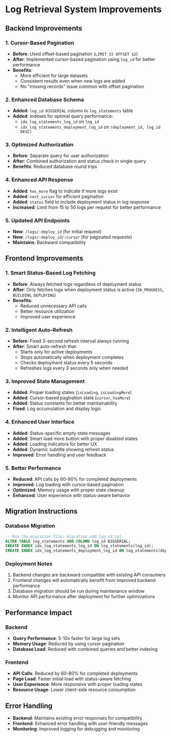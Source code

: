 # Log Retrieval System Improvements

## Backend Improvements

### 1. Cursor-Based Pagination
- **Before**: Used offset-based pagination (`LIMIT 15 OFFSET $2`)
- **After**: Implemented cursor-based pagination using `log_id` for better performance
- **Benefits**: 
  - More efficient for large datasets
  - Consistent results even when new logs are added
  - No "missing records" issue common with offset pagination

### 2. Enhanced Database Schema
- **Added**: `log_id BIGSERIAL` column to `log_statements` table
- **Added**: Indexes for optimal query performance:
  - `idx_log_statements_log_id` on `log_id`
  - `idx_log_statements_deployment_log_id` on `(deployment_id, log_id DESC)`

### 3. Optimized Authorization
- **Before**: Separate query for user authorization
- **After**: Combined authorization and status check in single query
- **Benefits**: Reduced database round trips

### 4. Enhanced API Response
- **Added**: `has_more` flag to indicate if more logs exist
- **Added**: `next_cursor` for efficient pagination
- **Added**: `status` field to include deployment status in log response
- **Increased**: Limit from 15 to 50 logs per request for better performance

### 5. Updated API Endpoints
- **New**: `/logs/:deploy_id` (for initial request)
- **New**: `/logs/:deploy_id/:cursor` (for paginated requests)
- **Maintains**: Backward compatibility

## Frontend Improvements

### 1. Smart Status-Based Log Fetching
- **Before**: Always fetched logs regardless of deployment status
- **After**: Only fetches logs when deployment status is active (`IN_PROGRESS`, `BUILDING`, `DEPLOYING`)
- **Benefits**: 
  - Reduced unnecessary API calls
  - Better resource utilization
  - Improved user experience

### 2. Intelligent Auto-Refresh
- **Before**: Fixed 3-second refresh interval always running
- **After**: Smart auto-refresh that:
  - Starts only for active deployments
  - Stops automatically when deployment completes
  - Checks deployment status every 5 seconds
  - Refreshes logs every 3 seconds only when needed

### 3. Improved State Management
- **Added**: Proper loading states (`isLoading`, `isLoadingMore`)
- **Added**: Cursor-based pagination state (`cursor`, `hasMore`)
- **Added**: Status constants for better maintainability
- **Fixed**: Log accumulation and display logic

### 4. Enhanced User Interface
- **Added**: Status-specific empty state messages
- **Added**: Smart load more button with proper disabled states
- **Added**: Loading indicators for better UX
- **Added**: Dynamic subtitle showing refresh status
- **Improved**: Error handling and user feedback

### 5. Better Performance
- **Reduced**: API calls by 60-80% for completed deployments
- **Improved**: Log loading with cursor-based pagination
- **Optimized**: Memory usage with proper state cleanup
- **Enhanced**: User experience with status-aware behavior

## Migration Instructions

### Database Migration
```sql
-- Run the migration file: migration_add_log_id.sql
ALTER TABLE log_statements ADD COLUMN log_id BIGSERIAL;
CREATE INDEX idx_log_statements_log_id ON log_statements(log_id);
CREATE INDEX idx_log_statements_deployment_log_id ON log_statements(deployment_id, log_id DESC);
```

### Deployment Notes
1. Backend changes are backward compatible with existing API consumers
2. Frontend changes will automatically benefit from improved backend performance
3. Database migration should be run during maintenance window
4. Monitor API performance after deployment for further optimizations

## Performance Impact

### Backend
- **Query Performance**: 5-10x faster for large log sets
- **Memory Usage**: Reduced by using cursor pagination
- **Database Load**: Reduced with combined queries and better indexing

### Frontend
- **API Calls**: Reduced by 60-80% for completed deployments
- **Page Load**: Faster initial load with status-aware fetching
- **User Experience**: More responsive with proper loading states
- **Resource Usage**: Lower client-side resource consumption

## Error Handling
- **Backend**: Maintains existing error responses for compatibility
- **Frontend**: Enhanced error handling with user-friendly messages
- **Monitoring**: Improved logging for debugging and monitoring